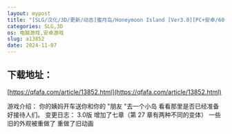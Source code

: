 ```yaml
---
layout: mypost
title: "[SLG/汉化/3D/更新/动态]蜜月岛/Honeymoon Island [Ver3.0][PC+安卓/600M]"
categories: SLG,3D
os: 电脑游戏,安卓游戏
slug: a13852
date: 2024-11-07
---
```


## 下载地址：

[https://qfafa.com/article/13852.html](https://qfafa.com/article/13852.html)

游戏介绍：
你的姨妈开车送你和你的 "朋友 "去一个小岛
看看那里是否已经准备好接待人们。
变更日志：
3.0版
增加了七章（第 27 章有两种不同的变体）
一些旧的外观被重做了
重做了旧动画